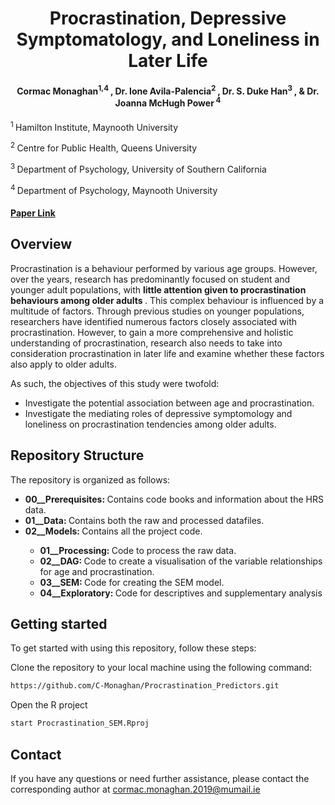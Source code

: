 <h1 align = "center"> Procrastination, Depressive Symptomatology, and Loneliness in Later Life </h1>
<h4 align = "center"> Cormac Monaghan<sup>1,4 </sup>, Dr. Ione Avila-Palencia<sup>2 </sup>, Dr. S. Duke Han<sup>3 </sup>, & Dr. Joanna McHugh Power<sup> 4</sup> </h4>
<p><sup>1 </sup> Hamilton Institute, Maynooth University </p>
<p><sup>2 </sup> Centre for Public Health, Queens University </p>
<p><sup>3 </sup> Department of Psychology, University of Southern California </p>
<p><sup>4 </sup> Department of Psychology, Maynooth University </p>

<h4 align = "left"> <a href = "https://www.tandfonline.com/doi/full/10.1080/13607863.2024.2345781"> Paper Link </a> </h4>

<h2 align = "left"> Overview </h2>
<p> Procrastination is a behaviour performed by various age groups. However, over the years, research has predominantly focused on student and younger adult populations, 
with <strong> little attention given to procrastination behaviours among older adults </strong>. This complex behaviour is influenced by a multitude of factors. Through 
previous studies on younger populations, researchers have identified numerous factors closely associated with procrastination. However, to gain a more comprehensive 
and holistic understanding of procrastination, research also needs to take into consideration procrastination in  later life and examine whether these factors also apply to 
older adults. </p>

As such, the objectives of this study were twofold:
<ul>
  <li> Investigate the potential association between age and procrastination. </li>
  <li> Investigate the mediating roles of depressive symptomology and loneliness on procrastination tendencies among older adults. </li>
</ul>

<h2 align = "left"> Repository Structure </h2>
<p> The repository is organized as follows: </p>
<ul>
  <li> <strong> 00__Prerequisites: </strong> Contains code books and information about the HRS data. </li>
  <li> <strong> 01__Data: </strong> Contains both the raw and processed datafiles. </li>
  <li> <strong> 02__Models: </strong> Contains all the project code. </li>
    <ul>
      <li> <strong> 01__Processing: </strong> Code to process the raw data. </li>
      <li> <strong> 02__DAG: </strong> Code to create a visualisation of the variable relationships for age and procrastination. </li>
      <li> <strong> 03__SEM: </strong> Code for creating the SEM model. </li>
      <li> <strong> 04__Exploratory: </strong> Code for descriptives and supplementary analysis </li>
    </ul>
</ul>

<h2 align = "left"> Getting started </h2>
<p> To get started with using this repository, follow these steps: </p>
<p> Clone the repository to your local machine using the following command: </p>

```bash
https://github.com/C-Monaghan/Procrastination_Predictors.git
```

<p> Open the R project </p>

```bash
start Procrastination_SEM.Rproj
```

<h2 align = "left"> Contact </h2>
If you have any questions or need further assistance, please contact the corresponding author at 
<a href = mailto:cormac.monaghan.2019@mumail.ie> cormac.monaghan.2019@mumail.ie </a>
